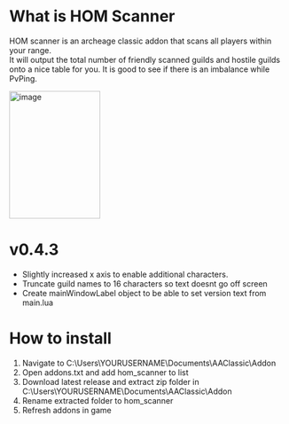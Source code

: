 # What is HOM Scanner
HOM scanner is an archeage classic addon that scans all players within your range. </br>  It will output the total number of friendly scanned guilds and hostile guilds onto a nice table for you. It is good to see if there is an imbalance while PvPing.

<img width="164" height="230" alt="image" src="https://github.com/user-attachments/assets/fc11eede-25d8-43f7-aae7-fc830a5d8e19" />



# v0.4.3
- Slightly increased x axis to enable additional characters.
- Truncate guild names to 16 characters so text doesnt go off screen
- Create mainWindowLabel object to be able to set version text from main.lua


# How to install
1. Navigate to C:\Users\YOURUSERNAME\Documents\AAClassic\Addon
2. Open addons.txt and add hom_scanner to list
3. Download latest release and extract zip folder in C:\Users\YOURUSERNAME\Documents\AAClassic\Addon
4. Rename extracted folder to hom_scanner
5. Refresh addons in game
